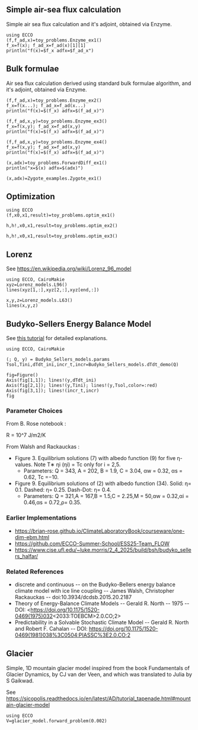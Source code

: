 
## Simple air-sea flux calculation

Simple air sea flux calculation and it's adjoint, obtained via Enzyme.

```@example Fluxes
using ECCO
(f,f_ad,x)=toy_problems.Enzyme_ex1()
f_x=f(x); f_ad_x=f_ad(x)[1][1]
println("f(x)=$f_x adfx=$f_ad_x")
```

## Bulk formulae

Air sea flux calculation derived using standard bulk formulae algorithm, and it's adjoint, obtained via Enzyme.

```@example Fluxes
(f,f_ad,x)=toy_problems.Enzyme_ex2()
f_x=f(x...); f_ad_x=f_ad(x...)
println("f(x)=$(f_x) adfx=$(f_ad_x)")
```

```@example Fluxes
(f,f_ad,x,y)=toy_problems.Enzyme_ex3()
f_x=f(x,y); f_ad_x=f_ad(x,y)
println("f(x)=$(f_x) adfx=$(f_ad_x)")
```

```@example Fluxes
(f,f_ad,x,y)=toy_problems.Enzyme_ex4()
f_x=f(x,y); f_ad_x=f_ad(x,y)
println("f(x)=$(f_x) adfx=$(f_ad_x)")
```

```@example Fluxes
(x,adx)=toy_problems.ForwardDiff_ex1()
println("x=$(x) adfx=$(adx)")
```

```@example Fluxes
(x,adx)=Zygote_examples.Zygote_ex1()
```

## Optimization

```@example Optim
using ECCO
(f,x0,x1,result)=toy_problems.optim_ex1()
```

```@example Optim
h,h!,x0,x1,result=toy_problems.optim_ex2()
```

```@example Optim
h,h!,x0,x1,result=toy_problems.optim_ex3()
```

## Lorenz

See https://en.wikipedia.org/wiki/Lorenz_96_model

```@example L1
using ECCO, CairoMakie
xyz=Lorenz_models.L96()
lines(xyz[1,:],xyz[2,:],xyz[end,:])
```

```@example L1
x,y,z=Lorenz_models.L63()
lines(x,y,z)
```

## Budyko-Sellers Energy Balance Model

See [this tutorial](https://brian-rose.github.io/ClimateLaboratoryBook/courseware/one-dim-ebm.html) for detailed explanations.

```@example B-S1
using ECCO, CairoMakie

(; Q, y) = Budyko_Sellers_models.params
Tsol,Tini,dTdt_ini,incr_t,incr=Budyko_Sellers_models.dTdt_demo(Q)

fig=Figure()
Axis(fig[1,1]); lines!(y,dTdt_ini)
Axis(fig[2,1]); lines!(y,Tini); lines!(y,Tsol,color=:red)
Axis(fig[3,1]); lines!(incr_t,incr)	
fig
```

### Parameter Choices

From B. Rose notebook :

R = 10^7 J/m2/K

From Walsh and Rackauckas :

- Figure 3. Equilibrium solutions (7) with albedo function (9) for five η-values. Note T∗ ηi (ηi) = Tc only for i = 2,5. 
  - Parameters: Q = 343, A = 202, B = 1.9, C = 3.04, αw = 0.32, αs = 0.62, Tc =−10.
- Figure 9. Equilibrium solutions of (2) with albedo function (34). Solid: η= 0.1. Dashed: η= 0.25. Dash-Dot: η= 0.4. 
  - Parameters: Q = 321,A = 167,B = 1.5,C = 2.25,M = 50,αw = 0.32,αi = 0.46,αs = 0.72,ρ= 0.35.

### Earlier Implementations

- <https://brian-rose.github.io/ClimateLaboratoryBook/courseware/one-dim-ebm.html>
- <https://github.com/ECCO-Summer-School/ESS25-Team_FLOW>
- <https://www.cise.ufl.edu/~luke.morris/2_4_2025/build/bsh/budyko_sellers_halfar/>

### Related References

- discrete and continuous -- on the Budyko-Bellers energy balance climate model with ice line coupling -- James Walsh, Christopher Rackauckas -- doi:10.3934/dcdsb.2015.20.2187
- Theory of Energy-Balance Climate Models -- Gerald R. North -- 1975 -- DOI: <https://doi.org/10.1175/1520-0469(1975)032<2033:TOEBCM>2.0.CO;2>
- Predictability in a Solvable Stochastic Climate Model -- Gerald R. North and Robert F. Cahalan -- DOI: <https://doi.org/10.1175/1520-0469(1981)038%3C0504:PIASSC%3E2.0.CO;2>

## Glacier

Simple, 1D mountain glacier model inspired from the book Fundamentals of Glacier Dynamics, 
by CJ van der Veen, and which was translated to Julia by S Gaikwad.

See https://sicopolis.readthedocs.io/en/latest/AD/tutorial_tapenade.html#mountain-glacier-model

```@example glacier_model
using ECCO
V=glacier_model.forward_problem(0.002)
```
